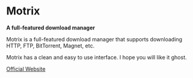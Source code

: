 # Motrix

**A full-featured download manager**

Motrix is a full-featured download manager that supports downloading HTTP, FTP, BitTorrent, Magnet, etc.

Motrix has a clean and easy to use interface. I hope you will like it ghost.

[Official Website](https://motrix.app/)
